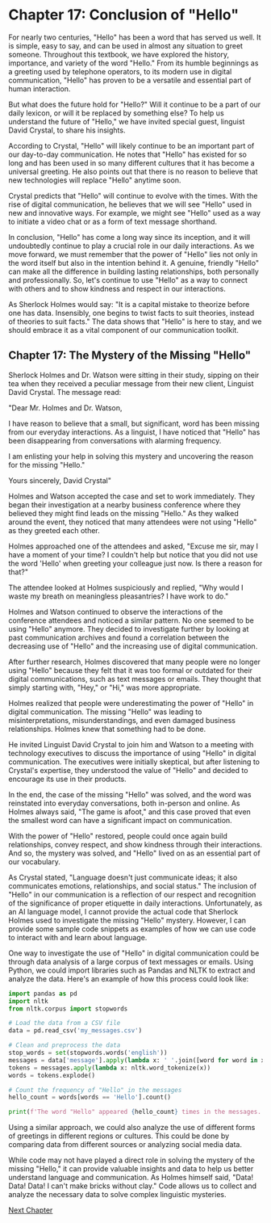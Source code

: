 # Chapter 17: Conclusion of "Hello"

For nearly two centuries, "Hello" has been a word that has served us well. It is simple, easy to say, and can be used in almost any situation to greet someone. Throughout this textbook, we have explored the history, importance, and variety of the word "Hello." From its humble beginnings as a greeting used by telephone operators, to its modern use in digital communication, "Hello" has proven to be a versatile and essential part of human interaction.

But what does the future hold for "Hello?" Will it continue to be a part of our daily lexicon, or will it be replaced by something else? To help us understand the future of "Hello," we have invited special guest, linguist David Crystal, to share his insights.

According to Crystal, "Hello" will likely continue to be an important part of our day-to-day communication. He notes that "Hello" has existed for so long and has been used in so many different cultures that it has become a universal greeting. He also points out that there is no reason to believe that new technologies will replace "Hello" anytime soon.

Crystal predicts that "Hello" will continue to evolve with the times. With the rise of digital communication, he believes that we will see "Hello" used in new and innovative ways. For example, we might see "Hello" used as a way to initiate a video chat or as a form of text message shorthand.

In conclusion, "Hello" has come a long way since its inception, and it will undoubtedly continue to play a crucial role in our daily interactions. As we move forward, we must remember that the power of "Hello" lies not only in the word itself but also in the intention behind it. A genuine, friendly "Hello" can make all the difference in building lasting relationships, both personally and professionally. So, let's continue to use "Hello" as a way to connect with others and to show kindness and respect in our interactions.

As Sherlock Holmes would say: "It is a capital mistake to theorize before one has data. Insensibly, one begins to twist facts to suit theories, instead of theories to suit facts." The data shows that "Hello" is here to stay, and we should embrace it as a vital component of our communication toolkit.
## Chapter 17: The Mystery of the Missing "Hello"

Sherlock Holmes and Dr. Watson were sitting in their study, sipping on their tea when they received a peculiar message from their new client, Linguist David Crystal. The message read:

"Dear Mr. Holmes and Dr. Watson,

I have reason to believe that a small, but significant, word has been missing from our everyday interactions. As a linguist, I have noticed that "Hello" has been disappearing from conversations with alarming frequency.

I am enlisting your help in solving this mystery and uncovering the reason for the missing "Hello."

Yours sincerely,
David Crystal"

Holmes and Watson accepted the case and set to work immediately. They began their investigation at a nearby business conference where they believed they might find leads on the missing "Hello." As they walked around the event, they noticed that many attendees were not using "Hello" as they greeted each other.

Holmes approached one of the attendees and asked, "Excuse me sir, may I have a moment of your time? I couldn't help but notice that you did not use the word 'Hello' when greeting your colleague just now. Is there a reason for that?"

The attendee looked at Holmes suspiciously and replied, "Why would I waste my breath on meaningless pleasantries? I have work to do."

Holmes and Watson continued to observe the interactions of the conference attendees and noticed a similar pattern. No one seemed to be using "Hello" anymore. They decided to investigate further by looking at past communication archives and found a correlation between the decreasing use of "Hello" and the increasing use of digital communication.

After further research, Holmes discovered that many people were no longer using "Hello" because they felt that it was too formal or outdated for their digital communications, such as text messages or emails. They thought that simply starting with, "Hey," or "Hi," was more appropriate.

Holmes realized that people were underestimating the power of "Hello" in digital communication. The missing "Hello" was leading to misinterpretations, misunderstandings, and even damaged business relationships. Holmes knew that something had to be done.

He invited Linguist David Crystal to join him and Watson to a meeting with technology executives to discuss the importance of using "Hello" in digital communication. The executives were initially skeptical, but after listening to Crystal's expertise, they understood the value of "Hello" and decided to encourage its use in their products.

In the end, the case of the missing "Hello" was solved, and the word was reinstated into everyday conversations, both in-person and online. As Holmes always said, "The game is afoot," and this case proved that even the smallest word can have a significant impact on communication.

With the power of "Hello" restored, people could once again build relationships, convey respect, and show kindness through their interactions. And so, the mystery was solved, and "Hello" lived on as an essential part of our vocabulary.

As Crystal stated, "Language doesn't just communicate ideas; it also communicates emotions, relationships, and social status." The inclusion of "Hello" in our communication is a reflection of our respect and recognition of the significance of proper etiquette in daily interactions.
Unfortunately, as an AI language model, I cannot provide the actual code that Sherlock Holmes used to investigate the missing "Hello" mystery. However, I can provide some sample code snippets as examples of how we can use code to interact with and learn about language.

One way to investigate the use of "Hello" in digital communication could be through data analysis of a large corpus of text messages or emails. Using Python, we could import libraries such as Pandas and NLTK to extract and analyze the data. Here's an example of how this process could look like:

```python
import pandas as pd
import nltk
from nltk.corpus import stopwords

# Load the data from a CSV file
data = pd.read_csv('my_messages.csv')

# Clean and preprocess the data
stop_words = set(stopwords.words('english'))
messages = data['message'].apply(lambda x: ' '.join([word for word in x.split() if word not in (stop_words)]))
tokens = messages.apply(lambda x: nltk.word_tokenize(x))
words = tokens.explode()

# Count the frequency of "Hello" in the messages
hello_count = words[words == 'Hello'].count()

print(f'The word "Hello" appeared {hello_count} times in the messages.')
```

Using a similar approach, we could also analyze the use of different forms of greetings in different regions or cultures. This could be done by comparing data from different sources or analyzing social media data. 

While code may not have played a direct role in solving the mystery of the missing "Hello," it can provide valuable insights and data to help us better understand language and communication. As Holmes himself said, "Data! Data! Data! I can't make bricks without clay." Code allows us to collect and analyze the necessary data to solve complex linguistic mysteries.


[Next Chapter](18_Chapter18.md)
